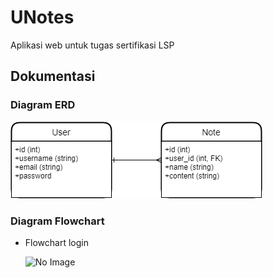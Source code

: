 # UNotes

Aplikasi web untuk tugas sertifikasi LSP

## Dokumentasi

### Diagram ERD

<img src="diagram/erd.png" />

### Diagram Flowchart

- Flowchart login

  <img src="diagram/flowchart_login.png" alt="No Image" />

